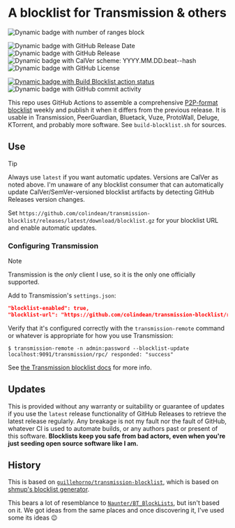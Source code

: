 # A blocklist for Transmission & others

![Dynamic badge with number of ranges block](https://img.shields.io/badge/dynamic/json?url=https%3A%2F%2Fgithub.com%2Fcolindean%2Ftransmission-blocklist%2Freleases%2Flatest%2Fdownload%2Fstats.json&query=%24.range_count&label=IP%20ranges%20blocked)

![Dynamic badge with GitHub Release Date](https://img.shields.io/github/release-date/colindean/transmission-blocklist)
![Dynamic badge with GitHub Release](https://img.shields.io/github/v/release/colindean/transmission-blocklist)
![Dynamic badge with CalVer scheme: YYYY.MM.DD.beat--hash](https://img.shields.io/badge/CalVer-YYYY.MM.DD.beat--hash-22bfda.svg)
![Dynamic badge with GitHub License](https://img.shields.io/github/license/colindean/transmission-blocklist)

[![Dynamic badge with Build Blocklist action status](https://github.com/colindean/transmission-blocklist/actions/workflows/blocklist.yml/badge.svg)](https://github.com/colindean/transmission-blocklist/actions/workflows/blocklist.yml)
![Dynamic badge with GitHub commit activity](https://img.shields.io/github/commit-activity/y/colindean/transmission-blocklist)

This repo uses GitHub Actions to assemble a comprehensive [P2P-format blocklist][p2p] weekly and publish it when it differs from the previous release.
It is usable in Transmission, PeerGuardian, Bluetack, Vuze, ProtoWall, Deluge, KTorrent, and probably more software.
See `build-blocklist.sh` for sources.

[p2p]: https://en.wikipedia.org/wiki/PeerGuardian#P2P_plaintext_format "PeerGuardian's P2P format"

## Use

> [!TIP]
> Always use `latest` if you want automatic updates.
> Versions are CalVer as noted above.
> I'm unaware of any blocklist consumer that can automatically update CalVer/SemVer-versioned blocklist artifacts
> by detecting GitHub Releases version changes.

Set `https://github.com/colindean/transmission-blocklist/releases/latest/download/blocklist.gz` for your blocklist URL
and enable automatic updates.

### Configuring Transmission

> [!NOTE]
> Transmission is the _only_ client I use, so it is the only one officially supported.

Add to Transmission's `settings.json`:

```json
"blocklist-enabled": true,
"blocklist-url": "https://github.com/colindean/transmission-blocklist/releases/latest/download/blocklist.gz",
```

Verify that it's configured correctly with the `transmission-remote` command or whatever is appropriate for how you use Transmission:

```
$ transmission-remote -n admin:password --blocklist-update
localhost:9091/transmission/rpc/ responded: "success"
```

See [the Transmission blocklist docs](https://github.com/transmission/transmission/blob/main/docs/Blocklists.md) for more info.

## Updates

This is provided without any warranty or suitability or guarantee of updates if you use the `latest` release functionality of GitHub Releases to retrieve the latest release regularly.
Any breakage is not my fault nor the fault of GitHub, whatever CI is used to automate builds, or any authors past or present of this software.
**Blocklists keep you safe from bad actors, even when you're just seeding open source software like I am.**

## History

This is based on [`guillehorno/transmission-blocklist`](https://github.com/guillehorno/transmission-blocklist),
which is based on [shmup's blocklist generator](https://gist.github.com/shmup/29566c5268569069c256).

This bears a lot of resemblance to [`Naunter/BT_BlockLists`](https://github.com/Naunter/BT_BlockLists),
but isn't based on it.
We got ideas from the same places and once discovering it, I've used some its ideas :wink:
